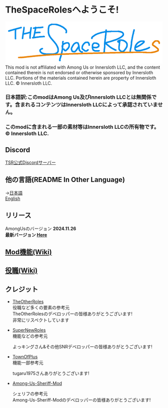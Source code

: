 # TheSpaceRolesへようこそ!

![TSRlogo](Resources/TSRlogo.png)
This mod is not affiliated with Among Us or Innersloth LLC, and the content contained therein is not endorsed or otherwise sponsored by Innersloth LLC. Portions of the materials contained herein are property of Innersloth LLC. © Innersloth LLC.

### 日本語訳:このmodはAmong Us及びInnersloth LLCとは無関係です。含まれるコンテンツはInnersloth LLCによって承認されていません。  
### このmodに含まれる一部の素材等はInnersloth LLCの所有物です。 © Innersloth LLC.  
## Discord
[TSR公式Discordサーバー](https://discord.gg/PUF4bJDmwx)<br>
## 他の言語(README In Other Language)
→[日本語](https://github.com/supeshio/TheSpaceRoles/blob/main/README.md)<br>
 [English](https://github.com/supeshio/TheSpaceRoles/blob/main/README-EN.md)<br>
 
 ## リリース
 AmongUsのバージョン **2024.11.26**<br>
 **最新バージョン [Here](https://github.com/supeshio/TheSpaceRoles/releases/latest)**<br>

## [Mod機能(Wiki)](https://github.com/supeshio/TheSpaceRoles/wiki/MOD%E6%A9%9F%E8%83%BD)<br>

## [役職(Wiki)](https://github.com/supeshio/TheSpaceRoles/wiki/%E5%BD%B9%E8%81%B7)<br>



## クレジット
- [TheOtherRoles](https://github.com/TheOtherRolesAU/TheOtherRoles)<br>
  役職など多くの要素の参考元<br>
  TheOtherRolesのデベロッパーの皆様ありがとうございます!<br>
  非常にリスペクトしています<br>
  
- [SuperNewRoles](https://github.com/SuperNewRoles/SuperNewRoles)<br>
  機能などの参考元<br>
  
  よっキングさん&その他SNRデベロッパーの皆様ありがとうございます!<br>
- [TownOfPlus](https://github.com/tugaru1975/TownOfPlus)<br>
  機能一部参考元<br>
  
  tugaru1975さんありがとうございます!<br>
- [Among-Us-Sheriff-Mod](https://github.com/Woodi-dev/Among-Us-Sheriff-Mod)<br>

  シェリフの参考元<br>
  Among-Us-Sheriff-Modのデベロッパーの皆様ありがとうございます!<br>
